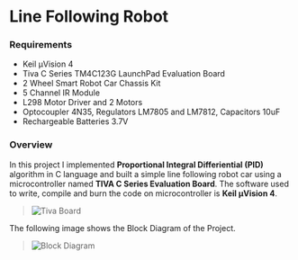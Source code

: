 # **Line Following Robot**

### **Requirements**
* Keil μVision 4
* Tiva C Series TM4C123G LaunchPad Evaluation Board
* 2 Wheel Smart Robot Car Chassis Kit
* 5 Channel IR Module
* L298 Motor Driver and 2 Motors
* Optocoupler 4N35, Regulators LM7805 and LM7812,  Capacitors 10uF
* Rechargeable Batteries 3.7V

### **Overview**
In this project I implemented **Proportional Integral Differiential (PID)** algorithm in C language and built a simple line following robot car using a microcontroller named **TIVA C Series Evaluation Board**. The software used to write, compile and burn the code on microcontroller is **Keil μVision 4**.

> ![Tiva Board](https://drive.google.com/uc?export=view&id=1XqdncfW578bDAEG8lkBQ1ouPyg_riXan)

The following image shows the Block Diagram of the Project.

> ![Block Diagram](https://drive.google.com/uc?export=view&id=1NbvhcbL-5nN0u60cw2bgTIA_v6eSqzpn)
